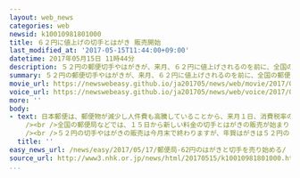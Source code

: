 ```yaml
---
layout: web_news
categories: web
newsid: k10010981801000
title: ６２円に値上げの切手とはがき 販売開始
last_modified_at: '2017-05-15T11:44:00+09:00'
datetime: 2017年05月15日 11時44分
description: ５２円の郵便切手やはがきが、来月、６２円に値上げされるのを前に、全国の郵便局などでは１５日から新しい料金の切手やはがきの販売が始まりました。
summary: ５２円の郵便切手やはがきが、来月、６２円に値上げされるのを前に、全国の郵便局などでは１５日から新しい料金の切手やはがきの販売が始まりました。
movie_url: https://newswebeasy.github.io/ja201705/news/web/movie/2017/05/17/k10010981801000.mp4
voice_url: https://newswebeasy.github.io/ja201705/news/web/voice/2017/05/17/k10010981801000.mp3
more: ''
body:
- text: 日本郵便は、郵便物が減少し人件費も高騰していることから、来月１日、消費税率の引き上げを除くと２３年ぶりに郵便料金を改定し、５２円の切手とはがきを６２円に値上げします。<br
    /><br />全国の郵便局などでは、１５日から新しい料金の切手とはがきの販売が始まりました。<br /><br />このうち、東京・千代田区の東京中央郵便局を訪れた７０代の男性は「ボランティア活動のお知らせを送る時にはがきを使うので購入しました。値上げはないほうがよいが、ヤマト運輸も値上げを決めるような状況で、しかたがないと思います」と話していました。<br
    /><br />５２円の切手やはがきの販売は今月末で終わりますが、年賀はがきは５２円のままで据え置かれます。<br /><br />来月１日の価格改定では、「定形外郵便物」も新たに定められた規格を超える物は重さによって８０円から１５０円値上げされるほか、「ゆうメール」も規格を超える物は重さによって８５円から１００円値上げされます。
  title: ''
easy_news_url: /news/easy/2017/05/17/郵便局-62円のはがきと切手を売り始める/
source_url: http://www3.nhk.or.jp/news/html/20170515/k10010981801000.html
...
```

